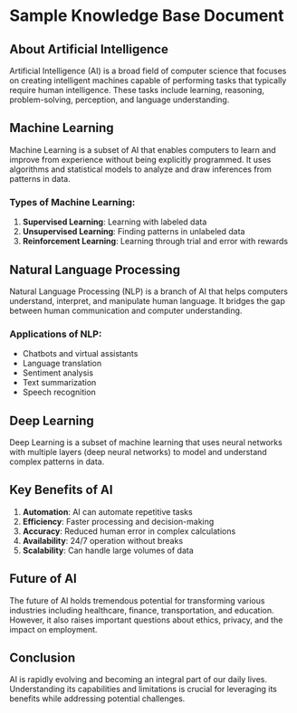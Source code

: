 # Sample Knowledge Base Document

## About Artificial Intelligence

Artificial Intelligence (AI) is a broad field of computer science that focuses on creating intelligent machines capable of performing tasks that typically require human intelligence. These tasks include learning, reasoning, problem-solving, perception, and language understanding.

## Machine Learning

Machine Learning is a subset of AI that enables computers to learn and improve from experience without being explicitly programmed. It uses algorithms and statistical models to analyze and draw inferences from patterns in data.

### Types of Machine Learning:

1. **Supervised Learning**: Learning with labeled data
2. **Unsupervised Learning**: Finding patterns in unlabeled data
3. **Reinforcement Learning**: Learning through trial and error with rewards

## Natural Language Processing

Natural Language Processing (NLP) is a branch of AI that helps computers understand, interpret, and manipulate human language. It bridges the gap between human communication and computer understanding.

### Applications of NLP:
- Chatbots and virtual assistants
- Language translation
- Sentiment analysis
- Text summarization
- Speech recognition

## Deep Learning

Deep Learning is a subset of machine learning that uses neural networks with multiple layers (deep neural networks) to model and understand complex patterns in data.

## Key Benefits of AI

1. **Automation**: AI can automate repetitive tasks
2. **Efficiency**: Faster processing and decision-making
3. **Accuracy**: Reduced human error in complex calculations
4. **Availability**: 24/7 operation without breaks
5. **Scalability**: Can handle large volumes of data

## Future of AI

The future of AI holds tremendous potential for transforming various industries including healthcare, finance, transportation, and education. However, it also raises important questions about ethics, privacy, and the impact on employment.

## Conclusion

AI is rapidly evolving and becoming an integral part of our daily lives. Understanding its capabilities and limitations is crucial for leveraging its benefits while addressing potential challenges.
